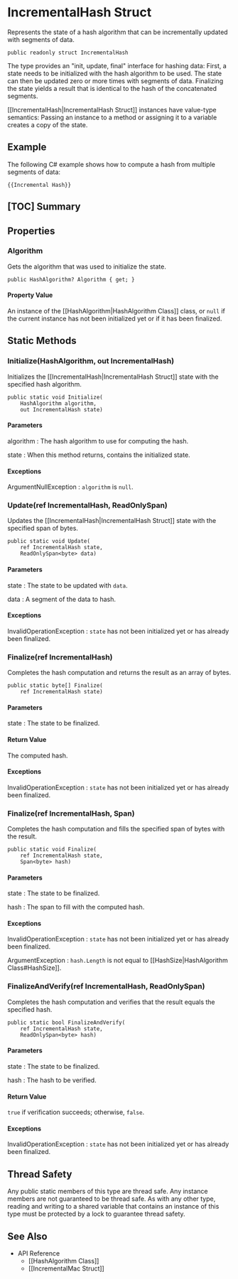 # IncrementalHash Struct

Represents the state of a hash algorithm that can be incrementally updated with
segments of data.

    public readonly struct IncrementalHash

The type provides an "init, update, final" interface for hashing data: First, a
state needs to be initialized with the hash algorithm to be used. The state can
then be updated zero or more times with segments of data. Finalizing the state
yields a result that is identical to the hash of the concatenated segments.

[[IncrementalHash|IncrementalHash Struct]] instances have value-type semantics:
Passing an instance to a method or assigning it to a variable creates a copy of
the state.


## Example

The following C# example shows how to compute a hash from multiple segments of
data:

    {{Incremental Hash}}


## [TOC] Summary


## Properties


### Algorithm

Gets the algorithm that was used to initialize the state.

    public HashAlgorithm? Algorithm { get; }

#### Property Value

An instance of the [[HashAlgorithm|HashAlgorithm Class]] class, or `null` if the
current instance has not been initialized yet or if it has been finalized.


## Static Methods


### Initialize(HashAlgorithm, out IncrementalHash)

Initializes the [[IncrementalHash|IncrementalHash Struct]] state with the
specified hash algorithm.

    public static void Initialize(
        HashAlgorithm algorithm,
        out IncrementalHash state)

#### Parameters

algorithm
: The hash algorithm to use for computing the hash.

state
: When this method returns, contains the initialized state.

#### Exceptions

ArgumentNullException
: `algorithm` is `null`.


### Update(ref IncrementalHash, ReadOnlySpan<byte>)

Updates the [[IncrementalHash|IncrementalHash Struct]] state with the specified
span of bytes.

    public static void Update(
        ref IncrementalHash state,
        ReadOnlySpan<byte> data)

#### Parameters

state
: The state to be updated with `data`.

data
: A segment of the data to hash.

#### Exceptions

InvalidOperationException
: `state` has not been initialized yet or has already been finalized.


### Finalize(ref IncrementalHash)

Completes the hash computation and returns the result as an array of bytes.

    public static byte[] Finalize(
        ref IncrementalHash state)

#### Parameters

state
: The state to be finalized.

#### Return Value

The computed hash.

#### Exceptions

InvalidOperationException
: `state` has not been initialized yet or has already been finalized.


### Finalize(ref IncrementalHash, Span<byte>)

Completes the hash computation and fills the specified span of bytes with the
result.

    public static void Finalize(
        ref IncrementalHash state,
        Span<byte> hash)

#### Parameters

state
: The state to be finalized.

hash
: The span to fill with the computed hash.

#### Exceptions

InvalidOperationException
: `state` has not been initialized yet or has already been finalized.

ArgumentException
: `hash.Length` is not equal to [[HashSize|HashAlgorithm Class#HashSize]].


### FinalizeAndVerify(ref IncrementalHash, ReadOnlySpan<byte>)

Completes the hash computation and verifies that the result equals the specified
hash.

    public static bool FinalizeAndVerify(
        ref IncrementalHash state,
        ReadOnlySpan<byte> hash)

#### Parameters

state
: The state to be finalized.

hash
: The hash to be verified.

#### Return Value

`true` if verification succeeds; otherwise, `false`.

#### Exceptions

InvalidOperationException
: `state` has not been initialized yet or has already been finalized.


## Thread Safety

Any public static members of this type are thread safe. Any instance members are
not guaranteed to be thread safe. As with any other type, reading and writing to
a shared variable that contains an instance of this type must be protected by a
lock to guarantee thread safety.


## See Also

* API Reference
    * [[HashAlgorithm Class]]
    * [[IncrementalMac Struct]]
